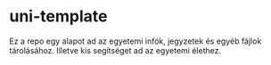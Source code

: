 # uni-template
Ez a repo egy alapot ad az egyetemi infók, jegyzetek és egyéb fájlok tárolásához. Illetve kis segítséget ad az egyetemi élethez.
